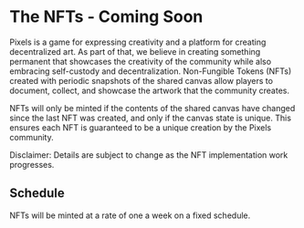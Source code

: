 # The NFTs - Coming Soon

Pixels is a game for expressing creativity and a platform for creating decentralized art. As part of that, we believe in creating something permanent that showcases the creativity of the community while also embracing self-custody and decentralization. Non-Fungible Tokens (NFTs) created with periodic snapshots of the shared canvas allow players to document, collect, and showcase the artwork that the community creates.

NFTs will only be minted if the contents of the shared canvas have changed since the last NFT was created, and only if the canvas state is unique. This ensures each NFT is guaranteed to be a unique creation by the Pixels community. 

Disclaimer: Details are subject to change as the NFT implementation work progresses.

## Schedule
 NFTs will be minted at a rate of one a week on a fixed schedule. 
 
## 